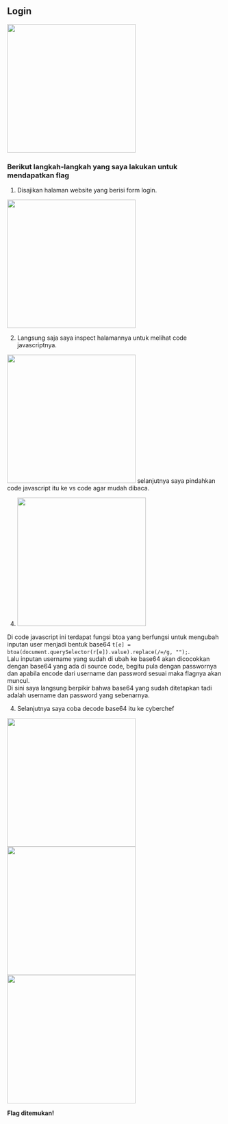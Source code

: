 ## Login  

<img src='https://github.com/lutvan/Writeup-CTF/blob/main/web%20exploitation/Login/images/1.png' width='300px'>  

### Berikut langkah-langkah yang saya lakukan untuk mendapatkan flag  


1. Disajikan halaman website yang berisi form login.  
<img src='https://github.com/lutvan/Writeup-CTF/blob/main/web%20exploitation/Login/images/2.png' width='300px'>  

2. Langsung saja saya inspect halamannya untuk melihat code javascriptnya.  
<img src='https://github.com/lutvan/Writeup-CTF/blob/main/web%20exploitation/Login/images/3.png' width='300px'>  
selanjutnya saya pindahkan code javascript itu ke vs code agar mudah dibaca.
 

4. <img src='https://github.com/lutvan/Writeup-CTF/blob/main/web%20exploitation/Login/images/7.png' width='300px'>  
Di code javascript ini terdapat fungsi btoa yang berfungsi untuk mengubah inputan user menjadi bentuk base64 `t[e] = btoa(document.querySelector(r[e]).value).replace(/=/g, "");`.  
Lalu inputan username yang sudah di ubah ke base64 akan dicocokkan dengan base64 yang ada di source code, begitu pula dengan passwornya dan apabila encode dari username dan password sesuai maka flagnya akan muncul.   
Di sini saya langsung berpikir bahwa base64 yang sudah ditetapkan tadi adalah username dan password yang sebenarnya.  

4. Selanjutnya saya coba decode base64 itu ke cyberchef  
<img src='https://github.com/lutvan/Writeup-CTF/blob/main/web%20exploitation/Login/images/4.png' width='300px'>  
<img src='https://github.com/lutvan/Writeup-CTF/blob/main/web%20exploitation/Login/images/5.png' width='300px'>  
<img src='https://github.com/lutvan/Writeup-CTF/blob/main/web%20exploitation/Login/images/6.png' width='300px'>

**Flag ditemukan!**  

